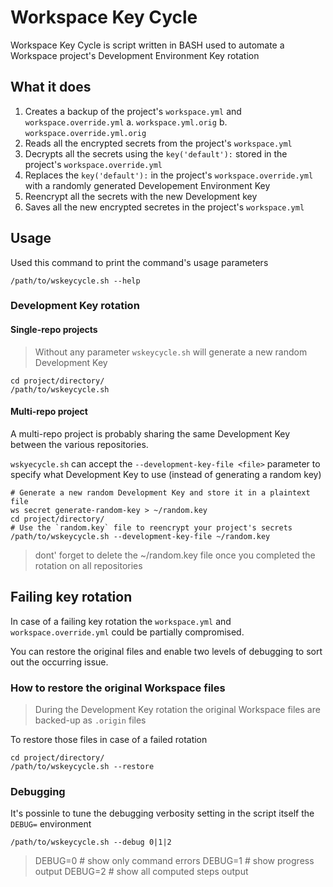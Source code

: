 # Workspace Key Cycle

Workspace Key Cycle is script written in BASH used to automate
a Workspace project's Development Environment Key rotation

## What it does

1. Creates a backup of the project's `workspace.yml` and `workspace.override.yml`
    a. `workspace.yml.orig`
    b. `workspace.override.yml.orig`
2. Reads all the encrypted secrets from the project's `workspace.yml`
3. Decrypts all the secrets using the `key('default'):` stored in the project's `workspace.override.yml`
4. Replaces the `key('default'):` in the project's `workspace.override.yml`
with a randomly generated Developement Environment Key
5. Reencrypt all the secrets with the new Development key
6. Saves all the new encrypted secretes in the project's `workspace.yml`

## Usage

Used this command to print the command's usage parameters

```shell
/path/to/wskeycycle.sh --help
```

### Development Key rotation

#### Single-repo projects

> Without any parameter `wskeycycle.sh` will generate a new random Development Key

```shell
cd project/directory/
/path/to/wskeycycle.sh
```

#### Multi-repo project

A multi-repo project is probably sharing the same Development Key
between the various repositories.

`wskyecycle.sh` can accept the `--development-key-file <file>` parameter
to specify what Development Key to use (instead of generating a random key)

```shell
# Generate a new random Development Key and store it in a plaintext file
ws secret generate-random-key > ~/random.key
cd project/directory/
# Use the `random.key` file to reencrypt your project's secrets
/path/to/wskeycycle.sh --development-key-file ~/random.key
```

> dont' forget to delete the ~/random.key file
> once you completed the rotation on all repositories

## Failing key rotation

In case of a failing key rotation the `workspace.yml`
and `workspace.override.yml` could be partially compromised.

You can restore the original files and enable
two levels of debugging to sort out the occurring issue.

### How to restore the original Workspace files

> During the Development Key rotation the original Workspace files
> are backed-up as `.origin` files

To restore those files in case of a failed rotation

```shell
cd project/directory/
/path/to/wskeycycle.sh --restore
```

### Debugging

It's possinle to tune the debugging verbosity setting
in the script itself the `DEBUG=` environment

```shell
/path/to/wskeycycle.sh --debug 0|1|2
```

> DEBUG=0 # show only command errors
> DEBUG=1 # show progress output
> DEBUG=2 # show all computed steps output
